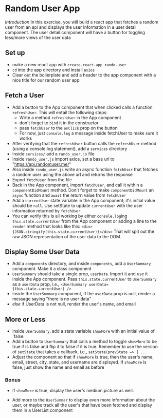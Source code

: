 # Random User App
_Introduction_
In this exercise, you will build a react app that fetches a random user from an api and displays the user information in a user detail component.  The user detail component will have a button for toggling less/more views of the user data

## Set up
- make a new react app with `create-react-app rando-user`
- `cd` into the app directory and install `axios`
- Clear out the boilerplate and add a header to the app component with a nice title for our random user app

## Fetch a User
- Add a button to the App component that when clicked calls a function `refreshUser`.  This will entail the following steps:
	- Write a method `refreshUser` in the App component
	- don't forget to `bind` it in the constructor
	- pass `fetchUser` to the `onClick` prop on the button
	- For now, just `console.log` a message inside fetchUser to make sure it works
- After verifying that the `refreshUser` button calls the `refreshUser` method (using a console.log statement), add a `services` directory
- Inside `services/` add a `rando_user.js` file
- Inside `rando_user.js` import axios, set a base url to "https://api.randomuser.me/"
- Also inside `rando_user.js` write an async function `fetchUser` that fetches a random user using the above url and returns the response
- Export `fetchUser` from the file
- Back in the App component, import `fetchUser`, and call it within a `componentDidMount` method.  Don't forget to make `componentDidMount` an `async` function and `await` the return value from `fetchUser`
- Add a `currentUser` state variable in the App component; it's initial value should be `null`.  Use setState to update `currentUser` with the user information returned by `fetchUser`.
- You can verify this is all working by either `console.log`ing `this.state.currentUser` from the App component or adding a line to the `render` method that looks like this: `<div>{JSON.stringify(this.state.currentUser)}</div>` That will spit out the raw JSON representation of the user data to the DOM.

## Display Some User Data

- Add a `components` directory, and inside `components`, add a `UserSummary` component.  Make it a class component
- `UserSummary` should take a single prop, `userData`.  Import it and use it inside the App component.  Pass `this.state.currentUser` to `UserSummary` as a `userData` prop, i.e., `<UserSummary userData={this.state.currentUser} />`
- Inside the `UserSummary` component, if the `userData` prop is null, render a message saying "there is no user data"
- *else* if UserData is not null, render the user's name, and email

## More or Less
- Inside `UserSummary`, add a state variable `showMore` with an initial value of `false
- Add a button to `UserSummary` that calls a method to toggle `showMore` to be true if is false and flip it to false if it is true.  Remember to use the version of `setState` that takes a callback, i.e., `setState(prevState => { ...`
- Adjust the component so that if `showMore` is true, then the user's name, email, street, city, state, and username are displayed.  If `showMore` is false, just show the name and email as before


### Bonus
- If `showMore` is true, display the user's medium picture as well.

- Add more to the `UserSummar` to display even more information about the user, or maybe track all the user's that have been fetched and display them in a UserList component
